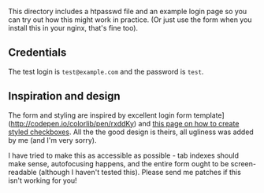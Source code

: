 This directory includes a htpasswd file and an example login page so
you can try out how this might work in practice. (Or just use the form
when you install this in your nginx, that's fine too).

## Credentials

The test login is `test@example.com` and the password is `test`.

## Inspiration and design

The form and styling are inspired by excellent login form
template](http://codepen.io/colorlib/pen/rxddKy)
and
[this page on how to create styled checkboxes](http://www.inserthtml.com/2012/06/custom-form-radio-checkbox/). All
the the good design is theirs, all ugliness was added by me (and I'm
very sorry).

I have tried to make this as accessible as possible - tab indexes
should make sense, autofocusing happens, and the entire form ought to
be screen-readable (although I haven't tested this). Please send me
patches if this isn't working for you!
